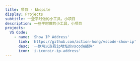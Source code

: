 ```yaml
---
title: 项目 - kkopite
display: Projects
subtitle: 一些平时做的小工具，小项目
description: 一些平时做的小工具，小项目
projects:
  VS Code:
    - name: 'Show IP Address'
      link: 'https://github.com/action-hong/vscode-show-ip'
      desc: '一款可以查看ip地址的vscode插件'
      icon: 'i-iconoir-ip-address'
---
```


<ListProjects :projects="frontmatter.projects"/>
